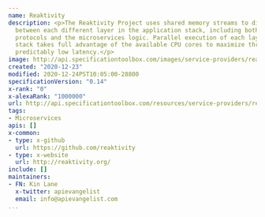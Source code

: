 ```yaml
---
name: Reaktivity
description: <p>The Reaktivity Project uses shared memory streams to directly communicate
  between each different layer in the application stack, including both the networking
  protocols and the microservices logic. Parallel execution of each layer in the application
  stack takes full advantage of the available CPU cores to maximize throughput with
  predictably low latency.</p>
image: http://api.specificationtoolbox.com/images/service-providers/reaktivity.jpg
created: "2020-12-23"
modified: 2020-12-24PST10:05:00-28800
specificationVersion: "0.14"
x-rank: "0"
x-alexaRank: "1000000"
url: http://api.specificationtoolbox.com/resources/service-providers/reaktivity/
tags:
- Microservices
apis: []
x-common:
- type: x-github
  url: https://github.com/reaktivity
- type: x-website
  url: http://reaktivity.org/
include: []
maintainers:
- FN: Kin Lane
  x-twitter: apievangelist
  email: info@apievangelist.com
...
```

